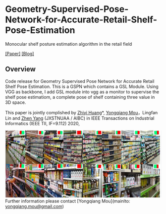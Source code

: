 # Geometry-Supervised-Pose-Network-for-Accurate-Retail-Shelf-Pose-Estimation
Monocular shelf posture estimation algorithm in the retail field

[[Paper]](https://ieeexplore.ieee.org/document/9112652) [[Blog]](https://www.zhihu.com/people/kris-allen-65/posts)

## Overview
Code release for Geometry Supervised Pose Network for Accurate Retail Shelf Pose Estimation.
This is a GSPN which contains a GSL Module. Using VGG as backbone, I add GSL module into vgg as a monitor to supervise the shelf pose estimatiom, a complete pose of shelf containing three value in 3D space.

This paper is jointly complished by [Zhiyi Huang](https://github.com/Huang9495)*, [Yongqiang Mou](https://github.com/AIKnowU)，Lingfan Lin and [Zhen Yang](https://github.com/yangzhen5771) (JXSTNUAA / AIBC) in IEEE Transactions on Industrial Informatics (IEEE TII, IF=9.112) 2020, 

![Image text](https://github.com/Huang9495/GSPN/blob/master/img/dataset.png)
Further information please contact [Yongqiang Mou](mainlto: yongqiang.mou@gmail.com)
